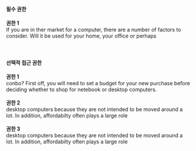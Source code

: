 #### 필수 권한<br>
**권한 1**<br>
If you are in ther market for a computer, there are a number of factors to consider. Will it be used for your home, your office or perhaps<br><br><br>

#### 선택적 접근 권한<br>
**권한 1**<br>
conbo? First off, you will need to set a budget for your new purchase before deciding whether to shop for netebook or desktop computers.<br><br>
**권한 2**<br>
desktop computers because they are not intended to be moved around a lot. In addition, affordabilty often plays a large role<br><br>
**권한 3**<br>
desktop computers because they are not intended to be moved around a lot. In addition, affordabilty often plays a large role

